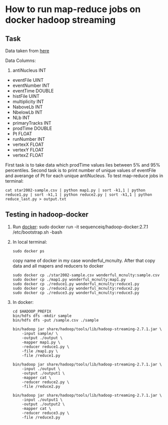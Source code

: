 # How to run map-reduce jobs on docker hadoop streaming

## Task
Data taken from [here](http://sdm.lbl.gov/fastbit/data/star2002-full.csv.gz)

Data Columns:
1. antiNucleus INT
* eventFile UINT
* eventNumber INT
* eventTime DOUBLE
* histFile UINT
* multiplicity INT
* NaboveLb INT
* NbelowLb INT
* NLb  INT
* primaryTracks INT
* prodTime DOUBLE
* Pt  FLOAT
* runNumber INT
* vertexX  FLOAT
* vertexY  FLOAT
* vertexZ  FLOAT

First task is to take data which prodTime values lies between 5% and 95% percentiles. Second task is to print number of unique values 
of eventFile and averange of Pt for each unique antiNucleus. To test map-reduce jobs in terminal:
```shell
cat star2002-sample.csv | python map1.py | sort -k1,1 | python reduce1.py | sort -k1,1 | python reduce2.py | sort -k1,1 | python reduce_last.py > output.txt
```

## Testing in hadoop-docker
1. Run [docker](https://docs.docker.com/compose/install/):
sudo docker run -it sequenceiq/hadoop-docker:2.7.1 /etc/bootstrap.sh -bash

2. In local terminal:
    ```shell
   sudo docker ps
   ```
   copy name of docker in my case wonderful_mcnulty. After that copy data and all mapers and reducers to docker
   ```shell
   sudo docker cp ./star2002-sample.csv wonderful_mcnulty:sample.csv
   sudo docker cp ./map1.py wonderful_mcnulty:map1.py
   sudo docker cp ./reduce1.py wonderful_mcnulty:reduce1.py
   sudo docker cp ./reduce2.py wonderful_mcnulty:reduce2.py
   sudo docker cp ./reduce3.py wonderful_mcnulty:reduce3.py
   ```
   
3. In docker:

    ```shell
    cd $HADOOP_PREFIX
    bin/hdfs dfs -mkdir sample
    bin/hdfs dfs -put /sample.csv ./sample
    ```
    ```shell
    bin/hadoop jar share/hadoop/tools/lib/hadoop-streaming-2.7.1.jar \
        -input sample/ \
        -output ./output \
        -mapper map1.py \
        -reducer reduce1.py \
        -file /map1.py \
        -file /reduce1.py
    ```
    ```shell
    bin/hadoop jar share/hadoop/tools/lib/hadoop-streaming-2.7.1.jar \
        -input ./output \
        -output ./output1 \
        -mapper cat \
        -reducer reduce2.py \
        -file /reduce2.py
    ```
    ```shell
    bin/hadoop jar share/hadoop/tools/lib/hadoop-streaming-2.7.1.jar \
        -input ./output1 \
        -output ./output2 \
        -mapper cat \
        -reducer reduce3.py \
        -file /reduce3.py
    ```